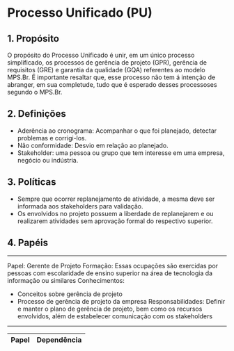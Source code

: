# Processo Unificado (PU)

## 1. Propósito

O propósito do Processo Unificado é unir, em um único processo simplificado, os processos de gerência de projeto (GPR), 
gerência de requisitos (GRE) e garantia da qualidade (GQA) referentes ao modelo MPS.Br. É importante resaltar que, esse processo 
não tem á intenção de abranger, em sua completude, tudo que é esperado desses processoses segundo o MPS.Br.

## 2. Definições

* Aderência ao cronograma: Acompanhar o que foi planejado, detectar problemas e corrigi-los.
* Não conformidade: Desvio em relação ao planejado.
* Stakeholder: uma pessoa ou grupo que tem interesse em uma empresa, negócio ou indústria.

## 3. Políticas

* Sempre que ocorrer replanejamento de atividade, a mesma deve ser informada aos stakeholders para validação.
* Os envolvidos no projeto possuem a liberdade de replanejarem e ou realizarem atividades sem aprovação formal
do respectivo superior.

## 4. Papéis

---
Papel: Gerente de Projeto
Formação: Essas ocupações são exercidas por pessoas com escolaridade de ensino superior 
na área de tecnologia da informação ou similares
Conhecimentos: 
* Conceitos sobre gerência de projeto
* Processo de gerência de projeto da empresa
Responsabilidades: Definir e manter o plano de gerência de projeto, bem como os recursos envolvidos, 
além de estabelecer comunicação com os stakeholders
---

| Papel | Dependência |
|:---------------:|:-----------:|

